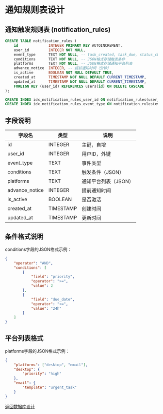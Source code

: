 # 通知规则表设计

## 通知触发规则表 (notification_rules)

```sql
CREATE TABLE notification_rules (
    id              INTEGER PRIMARY KEY AUTOINCREMENT,
    user_id         INTEGER NOT NULL,
    event_type      TEXT NOT NULL, -- task_created, task_due, status_changed, etc.
    conditions      TEXT NOT NULL, -- JSON格式存储触发条件
    platforms       TEXT NOT NULL, -- JSON格式存储通知平台列表
    advance_notice  INTEGER, -- 提前通知时间（分钟）
    is_active       BOOLEAN NOT NULL DEFAULT TRUE,
    created_at      TIMESTAMP NOT NULL DEFAULT CURRENT_TIMESTAMP,
    updated_at      TIMESTAMP NOT NULL DEFAULT CURRENT_TIMESTAMP,
    FOREIGN KEY (user_id) REFERENCES users(id) ON DELETE CASCADE
);

CREATE INDEX idx_notification_rules_user_id ON notification_rules(user_id);
CREATE INDEX idx_notification_rules_event_type ON notification_rules(event_type);
```

## 字段说明

| 字段名 | 类型 | 说明 |
|--------|------|------|
| id | INTEGER | 主键，自增 |
| user_id | INTEGER | 用户ID，外键 |
| event_type | TEXT | 事件类型 |
| conditions | TEXT | 触发条件（JSON） |
| platforms | TEXT | 通知平台列表（JSON） |
| advance_notice | INTEGER | 提前通知时间 |
| is_active | BOOLEAN | 是否激活 |
| created_at | TIMESTAMP | 创建时间 |
| updated_at | TIMESTAMP | 更新时间 |

## 条件格式说明

conditions字段的JSON格式示例：

```json
{
    "operator": "AND",
    "conditions": [
        {
            "field": "priority",
            "operator": ">=",
            "value": 2
        },
        {
            "field": "due_date",
            "operator": "<=",
            "value": "24h"
        }
    ]
}
```

## 平台列表格式

platforms字段的JSON格式示例：

```json
{
    "platforms": ["desktop", "email"],
    "desktop": {
        "priority": "high"
    },
    "email": {
        "template": "urgent_task"
    }
}
```

[返回数据库设计](../DATABASE_DESIGN.md)
